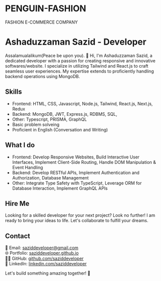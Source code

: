 # PENGUIN-FASHION
FASHION E-COMMERCE COMPANY

# Ashaduzzaman Sazid - Developer

Assalamualalikum(Peace be upon you). 👋 Hi, I'm Ashaduzzaman Sazid, a dedicated developer with a passion for creating responsive and innovative softwares/website.
I specialize in utilizing Tailwind and React.js to craft seamless user experiences.
My expertise extends to proficiently handling backend operations using MongoDB.

## Skills
- Frontend: HTML, CSS, Javascript, Node.js, Tailwind, React.js, Next.js, Redux
- Backend: MongoDB, JWT, Express.js, RDBMS, SQL, 
- Other: Typescript, PRISMA, GraphQL
- Basic problem solveing
- Proficient in English (Conversation and Writing)

## What I do
- Frontend: Develop Responsive Websites, Build Interactive User Interfaces, Implement Client-Side Routing, Handle DOM Manipulation & Event Handling
- Backend: Develop RESTful APIs, Implement Authentication and Authorization, Database Management
- Other: Integrate Type Safety with TypeScript, Leverage ORM for Database Interaction, Implement GraphQL APIs
  
## Hire Me
Looking for a skilled developer for your next project? Look no further!
I am ready to bring your ideas to life. Let's collaborate to fulfill your dreams.

## Contact
📧 Email: [saziddeveloper@gmail.com](mailto:saziddeveloper@gmail.com)  
🌐 Portfolio: [saziddeveloper.github.io](https://saziddeveloper.github.io)  
👩‍💻 GitHub: [github.com/saziddeveloper](https://github.com/saziddeveloper)  
🤵 LinkedIn: [linkedin.com/saziddeveloper](https://www.linkedin.com/in/saziddeveloper)

Let's build something amazing together! 🚀
